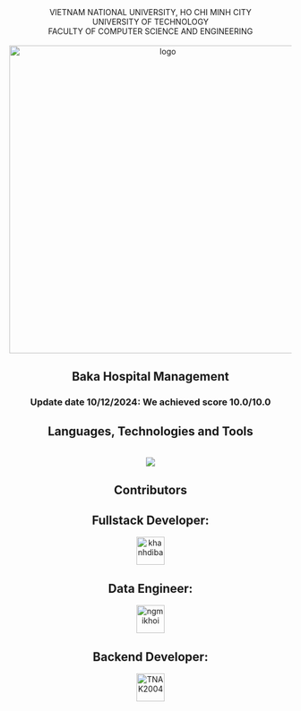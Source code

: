 <div align="center">
VIETNAM NATIONAL UNIVERSITY, HO CHI MINH CITY
<br />
UNIVERSITY OF TECHNOLOGY
<br />
FACULTY OF COMPUTER SCIENCE AND ENGINEERING
<br />
<br />

<img src="https://hcmut.edu.vn/img/nhanDienThuongHieu/01_logobachkhoasang.png" alt="logo" style="width: 550px; height: auto; align: center">

</div>

<h2 align="center">Baka Hospital Management</h2>

<h3 align="center">Update date 10/12/2024: We achieved score 10.0/10.0</h3>  


<h2 align="center">Languages, Technologies and Tools</h2>
<br/>
<div align="center">
    <img src="https://skillicons.dev/icons?i=mysql,python,django,bootstrap,html,css,vscode,github,git,pycharm" />
</div>

<h2 align="center">Contributors </h2>

<div align="center">
    <h2>Fullstack Developer:</h2>
    <a href="https://github.com/khanhdiba"><img src="https://avatars.githubusercontent.com/u/124603194?v=4" title="khanhdiba" width="50" height="50"></a>
    <h2>Data Engineer:</h2>
    <a href="https://github.com/ngmikhoi"><img src="https://avatars.githubusercontent.com/u/143086099?v=4" title="ngmikhoi" width="50" height="50"></a>
    <h2>Backend Developer:</h2>
    <a href="https://github.com/TNAK2004"><img src="https://avatars.githubusercontent.com/u/186653019?v=4" title="TNAK2004" width="50" height="50"></a>
    
</div>


